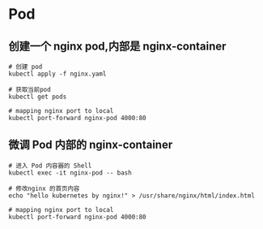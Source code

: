 # Pod

## 创建一个 nginx pod,内部是 nginx-container

    # 创建 pod
    kubectl apply -f nginx.yaml

    # 获取当前pod
    kubectl get pods

    # mapping nginx port to local
    kubectl port-forward nginx-pod 4000:80

## 微调 Pod 内部的 nginx-container

    # 进入 Pod 内容器的 Shell
    kubectl exec -it nginx-pod -- bash

    # 修改nginx 的首页内容
    echo "hello kubernetes by nginx!" > /usr/share/nginx/html/index.html

    # mapping nginx port to local
    kubectl port-forward nginx-pod 4000:80
